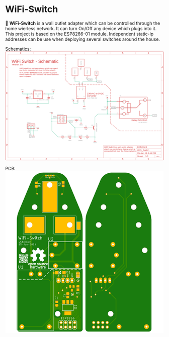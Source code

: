 # WiFi-Switch 
📡 **WiFi-Switch** is a wall outlet adapter which can be controlled through the home wierless network. It can turn On/Off any device which plugs into it. This project is based on the ESP8266-01 module. Independent static-ip addresses can be use when deploying several switches around the house.

Schematics:
![Schematic](https://raw.githubusercontent.com/LKbrilliant/WiFi-Switch/master/PCB/WiFi-Switch_v3.0_Schematic.png)

PCB:
![Board](https://raw.githubusercontent.com/LKbrilliant/WiFi-Switch/master/PCB/WiFi-Switch_v3.0_Board.png)

